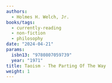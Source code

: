 ```yaml
---
authors:
  - Holmes H. Welch, Jr.
books/tags:
  - currently-reading
  - non-fiction
  - philosophy
date: "2024-04-21"
params:
  isbn13: "9780807059739"
  year: "1971"
title: Taoism - The Parting Of The Way
weight: 1
---
```

